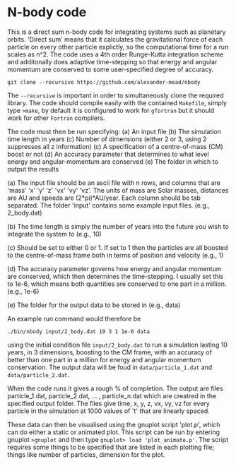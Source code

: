 # N-body code

This is a direct sum n-body code for integrating systems such as planetary orbits. 'Direct sum' means that it calculates the gravitational force of each particle on every other particle explictly, so the computational time for a run scales as n^2. The code uses a 4th order Runge-Kutta integration scheme and additonally does adaptive time-stepping so that energy and angular momentum are conserved to some user-specified degree of accuracy.

```
git clone --recursive https://github.com/alexander-mead/nbody
```

The `--recursive` is important in order to simultaneously clone the required library. The code should compile easily with the contained `Makefile`, simply type `>make`, by default it is configured to work for `gfortran` but it should work for other `Fortran` compilers.

The code must then be run specifying: 
(a) An input file 
(b) The simulation time length in years 
(c) Number of dimensions (either 2 or 3, using 2 suppresses all z information)
(c) A specification of a centre-of-mass (CM) boost or not 
(d) An accuracy parameter that determines to what level energy and angular-momentum are conserved
(e) The folder in which to output the results

(a) The input file should be an ascii file with n rows, and columns that are 'mass' 'x' 'y' 'z' 'vx' 'vy' 'vz'. The units of mass are Solar masses, distances are AU and speeds are (2*pi)*AU/year. Each column should be tab separated. The folder 'input' contains some example input files. (e.g., 2_body.dat)

(b) The time length is simply the number of years into the future you wish to integrate the system to (e.g., 10)

(c) Should be set to either 0 or 1. If set to 1 then the particles are all boosted to the centre-of-mass frame both in terms of position and velocity (e.g., 1)

(d) The accuracy parameter governs how energy and angular momentum are conserved, which then determines the time-stepping. I usually set this to 1e-6, which means both quantities are conserved to one part in a million. (e.g., 1e-6)

(e) The folder for the output data to be stored in (e.g., data)

An example run command would therefore be
```
./bin/nbody input/2_body.dat 10 3 1 1e-6 data
```
using the initial condition file `input/2_body.dat` to run a simulation lasting 10 years, in 3 dimensions, boosting to the CM frame, with an accuracy of better than one part in a million for energy and angular momentum conservation. The output data will be foud in `data/particle_1.dat` and `data/particle_2.dat`.

When the code runs it gives a rough % of completion. The output are files particle_1.dat, particle_2.dat, ... , particle_n.dat which are creatred in the specified output folder. The files give time, x, y, z, vx, vy, vz for every particle in the simulation at 1000 values of 't' that are linearly spaced.

These data can then be visualised using the gnuplot script 'plot.p', which can do either a static or animated plot. This script can be run by entering gnuplot `>gnuplot` and then type `gnuplot> load 'plot_animate.p'`. The script requires some things to be specified that are listed in each plotting file; things like number of particles, dimension for the plot.
